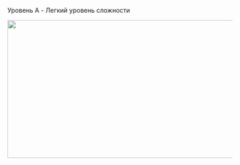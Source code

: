 Уровень A - Легкий уровень сложности

<p align="center">
  <img src="https://github.com/Macc0de/C_collection/assets/138070020/5ac715e8-e63d-47e3-8c69-7bfaa4083b1a" width=610 height=310>
</p>
